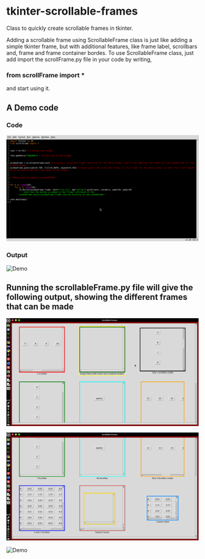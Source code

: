 # tkinter-scrollable-frames
Class to quickly create scrollable frames in tkinter.

Adding a scrollable frame using ScrollableFrame class is just like adding a simple tkinter frame, but with additional features, like frame label, scrollbars and, frame and frame container bordes.
To use ScrollableFrame class, just add import the scrollFrame.py file in your code by writing,
### from scrollFrame import *
and start using it.

## A Demo code
### Code
![Demo](https://github.com/sumqwerty/tkinter-scrollable-frames/blob/main/demoPics/sFrameE.png)

### Output
![Demo](https://github.com/sumqwerty/tkinter-scrollable-frames/blob/main/demoPics/scrollableFrameExample.gif)



## Running the scrollableFrame.py file will give the following output, showing the different frames that can be made
![Demo](https://github.com/sumqwerty/tkinter-scrollable-frames/blob/main/demoPics/output1.png)


![Demo](https://github.com/sumqwerty/tkinter-scrollable-frames/blob/main/demoPics/output2.png)


![Demo](https://github.com/sumqwerty/tkinter-scrollable-frames/blob/main/demoPics/scrollableFrame.gif)
